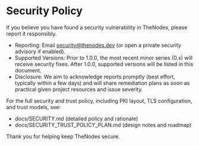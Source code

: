 # Security Policy

If you believe you have found a security vulnerability in TheNodes, please report it responsibly.

- Reporting: Email security@thenodes.dev (or open a private security advisory if enabled).
- Supported Versions: Prior to 1.0.0, the most recent minor series (0.x) will receive security fixes. After 1.0.0, supported versions will be listed in this document.
- Disclosure: We aim to acknowledge reports promptly (best effort, typically within a few days) and will share remediation plans as soon as practical given project resources and issue severity.

For the full security and trust policy, including PKI layout, TLS configuration, and trust models, see:

- docs/SECURITY.md (detailed policy and rationale)
- docs/SECURITY_TRUST_POLICY_PLAN.md (design notes and roadmap)

Thank you for helping keep TheNodes secure.
